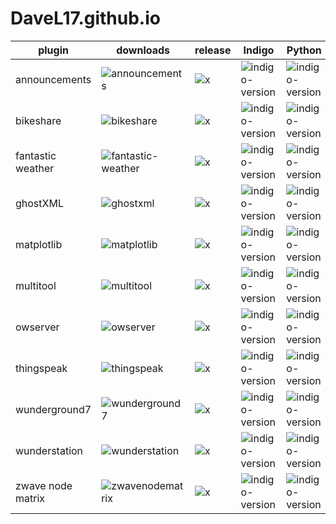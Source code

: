 # DaveL17.github.io

| plugin | downloads | release | Indigo | Python |
|--------|-----------|---------|--------|--------|
| announcements     | ![announcements](https://img.shields.io/github/downloads/DaveL17/announcements/latest/total.svg)         | ![x](https://img.shields.io/github/release/DaveL17/announcements.svg) | ![indigo-version](https://img.shields.io/badge/Indigo-7.0+-blueviolet.svg) | ![indigo-version](https://img.shields.io/badge/Python-2.7-darkgreen.svg) |
| bikeshare         | ![bikeshare](https://img.shields.io/github/downloads/DaveL17/bikeshare/latest/total.svg)                 | ![x](https://img.shields.io/github/release/DaveL17/bikeshare.svg) | ![indigo-version](https://img.shields.io/badge/Indigo-7.0+-blueviolet.svg) | ![indigo-version](https://img.shields.io/badge/Python-2.7-darkgreen.svg) |
| fantastic weather | ![fantastic-weather](https://img.shields.io/github/downloads/DaveL17/fantastic-weather/latest/total.svg) | ![x](https://img.shields.io/github/release/DaveL17/fantastic-weather.svg) | ![indigo-version](https://img.shields.io/badge/Indigo-7.0+-blueviolet.svg) | ![indigo-version](https://img.shields.io/badge/Python-2.7-darkgreen.svg) |
| ghostXML          | ![ghostxml](https://img.shields.io/github/downloads/indigodomotics/ghostxml/latest/total.svg)            | ![x](https://img.shields.io/github/release/indigodomotics/ghostxml.svg) | ![indigo-version](https://img.shields.io/badge/Indigo-7.0+-blueviolet.svg) | ![indigo-version](https://img.shields.io/badge/Python-2.7-darkgreen.svg) |
| matplotlib        | ![matplotlib](https://img.shields.io/github/downloads/DaveL17/matplotlib/latest/total.svg)               | ![x](https://img.shields.io/github/release/DaveL17/matplotlib.svg) | ![indigo-version](https://img.shields.io/badge/Indigo-7.0+-blueviolet.svg) | ![indigo-version](https://img.shields.io/badge/Python-2.7-darkgreen.svg) |
| multitool         | ![multitool](https://img.shields.io/github/downloads/DaveL17/multitool/latest/total.svg)                 | ![x](https://img.shields.io/github/release/DaveL17/multitool.svg) | ![indigo-version](https://img.shields.io/badge/Indigo-7.0+-blueviolet.svg) | ![indigo-version](https://img.shields.io/badge/Python-2.7-darkgreen.svg) |
| owserver          | ![owserver](https://img.shields.io/github/downloads/DaveL17/owserver/latest/total.svg)                   | ![x](https://img.shields.io/github/release/DaveL17/owserver.svg) | ![indigo-version](https://img.shields.io/badge/Indigo-7.0+-blueviolet.svg) | ![indigo-version](https://img.shields.io/badge/Python-2.7-darkgreen.svg) |
| thingspeak        | ![thingspeak](https://img.shields.io/github/downloads/DaveL17/thingspeak/latest/total.svg)               | ![x](https://img.shields.io/github/release/DaveL17/thingspeak.svg) | ![indigo-version](https://img.shields.io/badge/Indigo-7.0+-blueviolet.svg) | ![indigo-version](https://img.shields.io/badge/Python-2.7-darkgreen.svg) |
| wunderground7     | ![wunderground7](https://img.shields.io/github/downloads/DaveL17/wunderground7/latest/total.svg)         | ![x](https://img.shields.io/github/release/DaveL17/wunderground7.svg) | ![indigo-version](https://img.shields.io/badge/Indigo-7.0+-blueviolet.svg) | ![indigo-version](https://img.shields.io/badge/Python-2.7-darkgreen.svg) |
| wunderstation     | ![wunderstation](https://img.shields.io/github/downloads/DaveL17/wunderstation/latest/total.svg)         | ![x](https://img.shields.io/github/release/DaveL17/wunderstation.svg) | ![indigo-version](https://img.shields.io/badge/Indigo-7.0+-blueviolet.svg) | ![indigo-version](https://img.shields.io/badge/Python-2.7-darkgreen.svg) |
| zwave node matrix | ![zwavenodematrix](https://img.shields.io/github/downloads/DaveL17/zwavenodematrix/latest/total.svg)     | ![x](https://img.shields.io/github/release/DaveL17/zwavenodematrix.svg) | ![indigo-version](https://img.shields.io/badge/Indigo-7.0+-blueviolet.svg) | ![indigo-version](https://img.shields.io/badge/Python-2.7-darkgreen.svg) |
